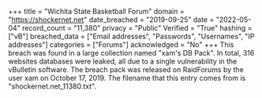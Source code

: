 +++
title = "Wichita State Basketball Forum"
domain = "https://shockernet.net"
date_breached = "2019-09-25"
date = "2022-05-04"
record_count = "11,380"
privacy = "Public"
Verified = "True"
hashing = ["vB"]
breached_data = ["Email addresses", "Passwords", "Usernames", "IP addresses"]
categories = ["Forums"]
acknowledged = "No"
+++
This breach was found in a large collection named "xam's DB Pack". In total, 316 websites databases were leaked, all due to a single vulnerability in the vBulletin software. The breach pack was released on RaidForums by the user xam on October 17, 2019. The filename that this entry comes from is "shockernet.net_11380.txt".
